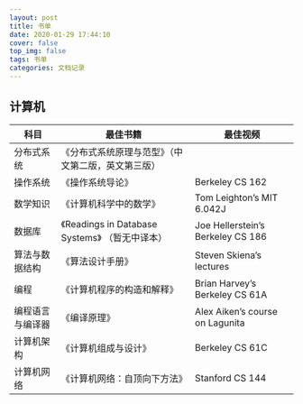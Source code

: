 ```yaml
---
layout: post
title: 书单
date: 2020-01-29 17:44:10
cover: false
top_img: false
tags: 书单
categories: 文档记录
---
```


## 计算机

| 科目             | 最佳书籍                                           | 最佳视频                          |
| ---------------- | -------------------------------------------------- | --------------------------------- |
| 分布式系统       | 《分布式系统原理与范型》（中文第二版，英文第三版） |                                   |
| 操作系统         | 《操作系统导论》                                   | Berkeley CS 162                   |
| 数学知识         | 《计算机科学中的数学》                             | Tom Leighton’s MIT 6.042J         |
| 数据库           | 《Readings in Database Systems》 （暂无中译本）    | Joe Hellerstein’s Berkeley CS 186 |
| 算法与数据结构   | 《算法设计手册》                                   | Steven Skiena’s lectures          |
| 编程             | 《计算机程序的构造和解释》                         | Brian Harvey’s Berkeley CS 61A    |
| 编程语言与编译器 | 《编译原理》                                       | Alex Aiken’s course on Lagunita   |
| 计算机架构       | 《计算机组成与设计》                               | Berkeley CS 61C                   |
| 计算机网络       | 《计算机网络：自顶向下方法》                       | Stanford CS 144                   |